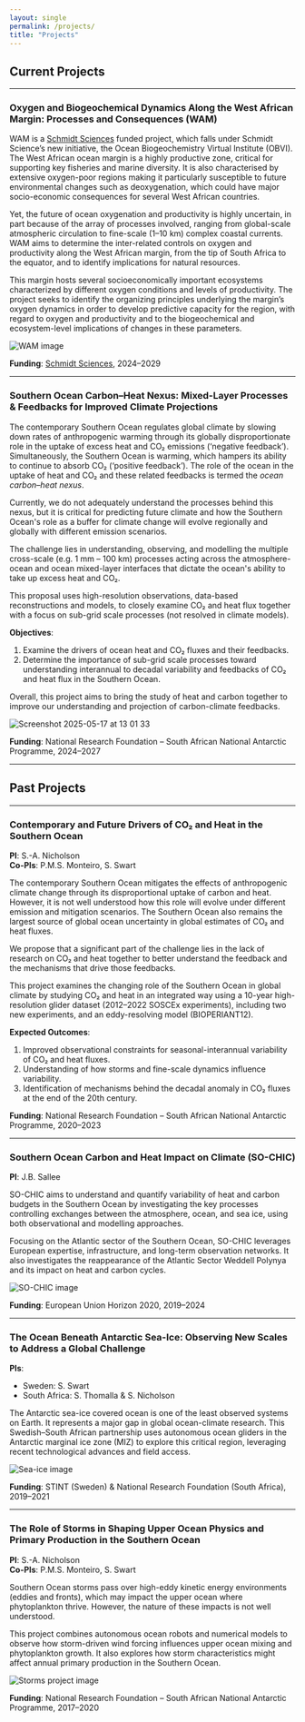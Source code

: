 ```yaml
---
layout: single
permalink: /projects/
title: "Projects"
---
```


## Current Projects

---

### **Oxygen and Biogeochemical Dynamics Along the West African Margin: Processes and Consequences (WAM)**

WAM is a [Schmidt Sciences](https://www.schmidtsciences.org/) funded project, which falls under Schmidt Science’s new initiative, the Ocean Biogeochemistry Virtual Institute (OBVI). The West African ocean margin is a highly productive zone, critical for supporting key fisheries and marine diversity. It is also characterised by extensive oxygen-poor regions making it particularly susceptible to future environmental changes such as deoxygenation, which could have major socio-economic consequences for several West African countries.

Yet, the future of ocean oxygenation and productivity is highly uncertain, in part because of the array of processes involved, ranging from global-scale atmospheric circulation to fine-scale (1–10 km) complex coastal currents. WAM aims to determine the inter-related controls on oxygen and productivity along the West African margin, from the tip of South Africa to the equator, and to identify implications for natural resources.

This margin hosts several socioeconomically important ecosystems characterized by different oxygen conditions and levels of productivity. The project seeks to identify the organizing principles underlying the margin’s oxygen dynamics in order to develop predictive capacity for the region, with regard to oxygen and productivity and to the biogeochemical and ecosystem-level implications of changes in these parameters.

![WAM image](https://github.com/user-attachments/assets/ba6530e9-b7cb-4d24-bbda-1d5db4a11d11)

**Funding**: [Schmidt Sciences](https://www.schmidtsciences.org/), 2024–2029

---

### **Southern Ocean Carbon–Heat Nexus: Mixed-Layer Processes & Feedbacks for Improved Climate Projections**

The contemporary Southern Ocean regulates global climate by slowing down rates of anthropogenic warming through its globally disproportionate role in the uptake of excess heat and CO₂ emissions (‘negative feedback’). Simultaneously, the Southern Ocean is warming, which hampers its ability to continue to absorb CO₂ (‘positive feedback’). The role of the ocean in the uptake of heat and CO₂ and these related feedbacks is termed the *ocean carbon–heat nexus*.

Currently, we do not adequately understand the processes behind this nexus, but it is critical for predicting future climate and how the Southern Ocean's role as a buffer for climate change will evolve regionally and globally with different emission scenarios.

The challenge lies in understanding, observing, and modelling the multiple cross-scale (e.g. 1 mm – 100 km) processes acting across the atmosphere-ocean and ocean mixed-layer interfaces that dictate the ocean's ability to take up excess heat and CO₂.

This proposal uses high-resolution observations, data-based reconstructions and models, to closely examine CO₂ and heat flux together with a focus on sub-grid scale processes (not resolved in climate models).

**Objectives**:
1. Examine the drivers of ocean heat and CO₂ fluxes and their feedbacks.
2. Determine the importance of sub-grid scale processes toward understanding interannual to decadal variability and feedbacks of CO₂ and heat flux in the Southern Ocean.

Overall, this project aims to bring the study of heat and carbon together to improve our understanding and projection of carbon-climate feedbacks.

![Screenshot 2025-05-17 at 13 01 33](https://github.com/user-attachments/assets/92e03b01-71c8-48d7-8c45-c811055d6440)

**Funding**: National Research Foundation – South African National Antarctic Programme, 2024–2027

---

## Past Projects

---

### **Contemporary and Future Drivers of CO₂ and Heat in the Southern Ocean**  
**PI**: S.-A. Nicholson  
**Co-PIs**: P.M.S. Monteiro, S. Swart

The contemporary Southern Ocean mitigates the effects of anthropogenic climate change through its disproportional uptake of carbon and heat. However, it is not well understood how this role will evolve under different emission and mitigation scenarios. The Southern Ocean also remains the largest source of global ocean uncertainty in global estimates of CO₂ and heat fluxes.

We propose that a significant part of the challenge lies in the lack of research on CO₂ and heat together to better understand the feedback and the mechanisms that drive those feedbacks.

This project examines the changing role of the Southern Ocean in global climate by studying CO₂ and heat in an integrated way using a 10-year high-resolution glider dataset (2012–2022 SOSCEx experiments), including two new experiments, and an eddy-resolving model (BIOPERIANT12).

**Expected Outcomes**:
1. Improved observational constraints for seasonal-interannual variability of CO₂ and heat fluxes.
2. Understanding of how storms and fine-scale dynamics influence variability.
3. Identification of mechanisms behind the decadal anomaly in CO₂ fluxes at the end of the 20th century.

**Funding**: National Research Foundation – South African National Antarctic Programme, 2020–2023

---

### **Southern Ocean Carbon and Heat Impact on Climate (SO-CHIC)**  
**PI**: J.B. Sallee

SO-CHIC aims to understand and quantify variability of heat and carbon budgets in the Southern Ocean by investigating the key processes controlling exchanges between the atmosphere, ocean, and sea ice, using both observational and modelling approaches.

Focusing on the Atlantic sector of the Southern Ocean, SO-CHIC leverages European expertise, infrastructure, and long-term observation networks. It also investigates the reappearance of the Atlantic Sector Weddell Polynya and its impact on heat and carbon cycles.

![SO-CHIC image](https://github.com/user-attachments/assets/9315dea1-b3a5-4f9f-a4b9-83c0d517fc1a)

**Funding**: European Union Horizon 2020, 2019–2024

---

### **The Ocean Beneath Antarctic Sea-Ice: Observing New Scales to Address a Global Challenge**  
**PIs**:  
- Sweden: S. Swart  
- South Africa: S. Thomalla & S. Nicholson

The Antarctic sea-ice covered ocean is one of the least observed systems on Earth. It represents a major gap in global ocean-climate research. This Swedish–South African partnership uses autonomous ocean gliders in the Antarctic marginal ice zone (MIZ) to explore this critical region, leveraging recent technological advances and field access.

![Sea-ice image](https://github.com/user-attachments/assets/c73e434d-93c7-49e4-bef0-07cdca010739)

**Funding**: STINT (Sweden) & National Research Foundation (South Africa), 2019–2021

---

### **The Role of Storms in Shaping Upper Ocean Physics and Primary Production in the Southern Ocean**  
**PI**: S.-A. Nicholson  
**Co-PIs**: P.M.S. Monteiro, S. Swart

Southern Ocean storms pass over high-eddy kinetic energy environments (eddies and fronts), which may impact the upper ocean where phytoplankton thrive. However, the nature of these impacts is not well understood.

This project combines autonomous ocean robots and numerical models to observe how storm-driven wind forcing influences upper ocean mixing and phytoplankton growth. It also explores how storm characteristics might affect annual primary production in the Southern Ocean.

![Storms project image](https://github.com/user-attachments/assets/7fdb0b4c-10bc-4ff9-bf61-7a4f1a9e78f1)

**Funding**: National Research Foundation – South African National Antarctic Programme, 2017–2020

